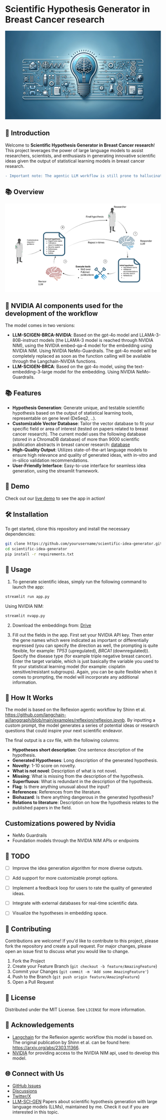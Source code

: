# Scientific Hypothesis Generator in Breast Cancer research

![Project Banner](banner.png) 
## 🚀 Introduction

Welcome to **Scientific Hypothesis Generator in Breast Cancer research**! This project leverages the power of large language models to assist researchers, scientists, and enthusiasts in generating innovative scientific ideas given the output of statistical learning models in breast cancer research.


```diff
- Important note: The agentic LLM workflow is still prone to hallucinating. Always double-check the generated hypotheses for biological validity. Treat this solution as an interesting experiment.

```

## 📚 Overview

![Project Banner](reflexion_v1_nvidia.png) 

## 🚀 NVIDIA AI components used for the development of the workflow

The model comes in two versions:

- **LLM-SCIGEN-BRCA-NVIDIA**: Based on the gpt-4o model and LLAMA-3-80B-instruct models (the LLAMA-3 model is reached through NVIDIA NIM), using the NVIDIA embed-qa-4 model for the embedding using NVIDIA NIM. Using NVIDIA NeMo-Guardrails. The gpt-4o model will be completely replaced as soon as the function calling will be available through the Langchain-NVIDIA functions.
- **LLM-SCIGEN-BRCA**: Based on the gpt-4o model, using the text-embedding-3-large model for the embedding. Using NVIDIA NeMo-Guardrails.


## 📚 Features

- **Hypothesis Generation**: Generate unique, and testable scientific hypothesis based on the output of statistical learning tools, representable on gene level (DeSeq2, ..).
- **Customizable Vector Database**: Tailor the vector database to fit your specific field or area of interest (tested on papers related to breast cancer research). The current model uses the following database (stored in a ChromaDB database) of more than 9000 scientific publication abstracts in breast cancer research:  [database](https://huggingface.co/datasets/Gaborandi/breast_cancer_pubmed_abstracts)
- **High-Quality Output**: Utilizes state-of-the-art language models to ensure high relevance and quality of generated ideas, with in-vitro and in-silico validation recommendations.
- **User-Friendly Interface**: Easy-to-use interface for seamless idea generation, using the streamlit framework.

## 🌟 Demo

Check out our [live demo](https://example.com/demo) to see the app in action!

## 🛠️ Installation

To get started, clone this repository and install the necessary dependencies:

```bash
git clone https://github.com/yourusername/scientific-idea-generator.git
cd scientific-idea-generator
pip install -r requirements.txt
```

## 🚀 Usage

1. To generate scientific ideas, simply run the following command to launch the app:

```bash
streamlit run app.py
```
Using NVIDIA NIM:

```bash
streamlit nvapp.py
```



2. Download the embeddings from: [Drive](https://drive.google.com/drive/folders/1aamlEnTeM-Q13dbk2TRUX8dX6UXfQ3Ra?usp=sharing)

3. Fill out the fields in the app. First set your NVIDIA API key. Then enter the gene names which were indicated as important or differentially expressed (you can specify the direction as well, the prompting is quite flexible, for example: *TP53* (upregulated), *BRCA1* (downregulated)). Specify the disease type (for example triple negative breast cancer). Enter the target variable, which is just basically the variable you used to fit your statistical learning model (for example: cisplatin sensitive/resistant subgroups). Again, you can be quite flexible when it comes to prompting, the model will incorporate any additional information.


## 🧩 How It Works

The model is based on the Reflexion agentic workflow by Shinn et al. https://github.com/langchain-ai/langgraph/blob/main/examples/reflexion/reflexion.ipynb. By inputting a custom prompt, the model generates a series of potential ideas or research questions that could inspire your next scientific endeavor.

The final output is a csv file, with the following columns:

- **Hypotheses short description**: One sentence description of the hypothesis.
- **Generated Hypotheses**: Long description of the generated hypothesis.
- **Novelty**: 1-10 score on novelty.
- **What is not novel**: Description of what is not novel.
- **Missing**: What is missing from the description of the hypothesis.
- **Superfluous**: What is redundant in the description of the hypothesis.
- **Flag**: Is there anything unusual about the input?
- **References**: References from the literature.
- **Biohazard**: Is there anything dangerous in the generated hypothesis?
- **Relations to literature**: Description on how the hypothesis relates to the published papers in the field.

## Customizations powered by Nvidia

- NeMo Guardrails
- Foundation models through the NVIDIA NIM APIs or endpoints


## 🔧 TODO

- [ ] Improve the idea generation algorithm for more diverse outputs.
- [ ] Add support for more customizable prompt options.
- [ ] Implement a feedback loop for users to rate the quality of generated ideas.
- [ ] Integrate with external databases for real-time scientific data.
- [ ] Visualize the hypotheses in embedding space.


## 🤝 Contributing

Contributions are welcome! If you'd like to contribute to this project, please fork the repository and create a pull request. For major changes, please open an issue first to discuss what you would like to change.

1. Fork the Project
2. Create your Feature Branch (`git checkout -b feature/AmazingFeature`)
3. Commit your Changes (`git commit -m 'Add some AmazingFeature'`)
4. Push to the Branch (`git push origin feature/AmazingFeature`)
5. Open a Pull Request

## 📜 License

Distributed under the MIT License. See `LICENSE` for more information.

## 🙌 Acknowledgements

- [Langchain](https://github.com/langchain-ai/langgraph/tree/main/examples/reflexion) for the Reflexion agentic workflow this model is based on. The original publication by Shinn et al. can be found here: https://arxiv.org/abs/2303.11366.
- [NVIDIA](https://build.nvidia.com/explore/discover) for providing access to the NVIDIA NIM api, used to develop this model.


## 🌐 Connect with Us

- [GitHub Issues](https://github.com/Paureel/scientific-idea-generator/issues)
- [Discussions](https://github.com/Paureel/scientific-idea-generator/discussions)
- [Twitter/X](https://x.com/aurel_pr)
- [LLM-SCI-GEN](https://github.com/Paureel/LLM-SCI-GEN) Papers about scientific hypothesis generation with large language models (LLMs), maintained by me. Check it out if you are interested in this topic.